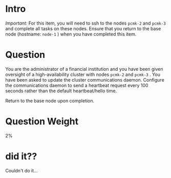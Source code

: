 
# Intro

*Important:* For this item, you will need to ssh to the nodes `pcmk-2` and `pcmk-3` and complete all tasks on these nodes. Ensure that you return to the base node (hostname: `node-1` ) when you have completed this item.

# Question

You are the administrator of a financial institution and you have been given oversight of a high-availability cluster with nodes `pcmk-2` and `pcmk-3` . You have been asked to update the cluster communications daemon. Configure the communications daemon to send a heartbeat request every 100 seconds rather than the default heartbeat/hello time.

Return to the base node upon completion.

# Question Weight

2%

# did it??

Couldn't do it...

